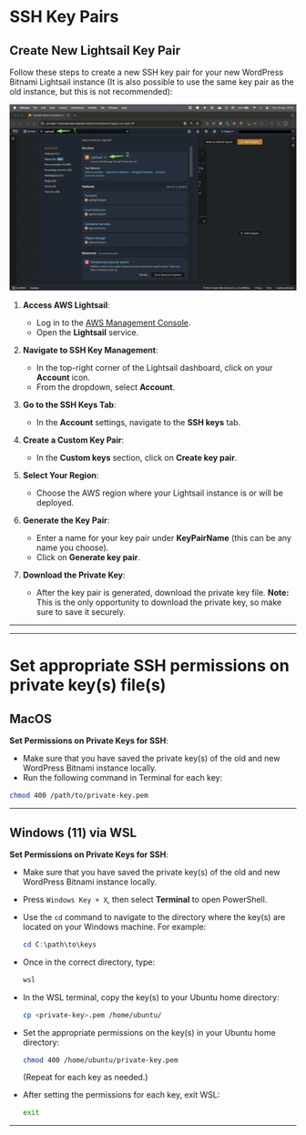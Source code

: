 # SSH Key Pairs

## Create New Lightsail Key Pair

Follow these steps to create a new SSH key pair for your new WordPress Bitnami Lightsail instance (It is also possible to use the same key pair as the old instance, but this is not recommended):

![Create New Lightsail Key Pair GIF](/doc/img/create-lightsail-key-pair.gif)

1. **Access AWS Lightsail**:

   - Log in to the [AWS Management Console](https://aws.amazon.com/console/).
   - Open the **Lightsail** service.

2. **Navigate to SSH Key Management**:

   - In the top-right corner of the Lightsail dashboard, click on your **Account** icon.
   - From the dropdown, select **Account**.

3. **Go to the SSH Keys Tab**:

   - In the **Account** settings, navigate to the **SSH keys** tab.

4. **Create a Custom Key Pair**:

   - In the **Custom keys** section, click on **Create key pair**.

5. **Select Your Region**:

   - Choose the AWS region where your Lightsail instance is or will be deployed.

6. **Generate the Key Pair**:

   - Enter a name for your key pair under **KeyPairName** (this can be any name you choose).
   - Click on **Generate key pair**.

7. **Download the Private Key**:
   - After the key pair is generated, download the private key file. **Note:** This is the only opportunity to download the private key, so make sure to save it securely.

---

---

# Set appropriate SSH permissions on private key(s) file(s)

## MacOS

**Set Permissions on Private Keys for SSH**:

- Make sure that you have saved the private key(s) of the old and new WordPress Bitnami instance locally.
- Run the following command in Terminal for each key:

```bash
chmod 400 /path/to/private-key.pem
```

---

## Windows (11) via WSL

**Set Permissions on Private Keys for SSH**:

- Make sure that you have saved the private key(s) of the old and new WordPress Bitnami instance locally.
- Press `Windows Key + X`, then select **Terminal** to open PowerShell.
- Use the `cd` command to navigate to the directory where the key(s) are located on your Windows machine. For example:

  ```powershell
  cd C:\path\to\keys
  ```

- Once in the correct directory, type:

  ```powershell
  wsl
  ```

- In the WSL terminal, copy the key(s) to your Ubuntu home directory:

  ```bash
  cp <private-key>.pem /home/ubuntu/
  ```

- Set the appropriate permissions on the key(s) in your Ubuntu home directory:

  ```bash
  chmod 400 /home/ubuntu/private-key.pem
  ```

  (Repeat for each key as needed.)

- After setting the permissions for each key, exit WSL:

  ```bash
  exit
  ```

---
